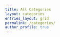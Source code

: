 ```yaml
---
title: All Categories
layout: categories
entries_layout: grid
permalink: /categories/
author_profile: true
---
```


